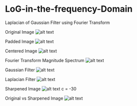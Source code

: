 # LoG-in-the-frequency-Domain
Laplacian of Gaussian Filter using Fourier Transform

Original Image
![alt text](https://github.com/hqdang/LoG-in-the-frequency-Domain/blob/master/city.jpg)

Padded Image
![alt text](https://github.com/hqdang/LoG-in-the-frequency-Domain/blob/master/city_gray_padded.jpg)

Centered Image
![alt text](https://github.com/hqdang/LoG-in-the-frequency-Domain/blob/master/city_centered_image.jpg)

Fourier Transform Magnitude Spectrum
![alt text](https://github.com/hqdang/LoG-in-the-frequency-Domain/blob/master/city_magnitude_spectrum.jpg)

Gaussian Filter
![alt text](https://github.com/hqdang/LoG-in-the-frequency-Domain/blob/master/city_gaussian_filter.jpg)

Laplacian Filter
![alt text](https://github.com/hqdang/LoG-in-the-frequency-Domain/blob/master/city_laplacian_filter.jpg)

Sharpened Image
![alt text](https://github.com/hqdang/LoG-in-the-frequency-Domain/blob/master/city_sharpened.jpg)
c = -30

Original vs Sharpened Image
![alt text](https://github.com/hqdang/LoG-in-the-frequency-Domain/blob/master/city_original%20vs%20sharpened.jpg)
